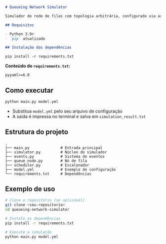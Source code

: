 ```markdown
# Queueing Network Simulator

Simulador de rede de filas com topologia arbitrária, configurado via arquivo `.yml`.

## Requisitos

- Python 3.9+
- `pip` atualizado

## Instalação das dependências

pip install -r requirements.txt

```

**Conteúdo do `requirements.txt`:**
```
pyyaml>=6.0
```

## Como executar

```bash
python main.py model.yml
```

- Substitua `model.yml` pelo seu arquivo de configuração
- A saída é impressa no terminal e salva em `simulation_result.txt`

## Estrutura do projeto

```
.
├── main.py              # Entrada principal
├── simulator.py         # Núcleo do simulador
├── events.py            # Sistema de eventos
├── queue_node.py        # Nó de fila
├── scheduler.py         # Escalonador
├── model.yml            # Exemplo de configuração
└── requirements.txt     # Dependências
```

## Exemplo de uso

```bash
# Clone o repositório (se aplicável)
git clone <seu-repositorio>
cd queueing-network-simulator

# Instale as dependências
pip install -r requirements.txt

# Execute a simulação
python main.py model.yml
```
```